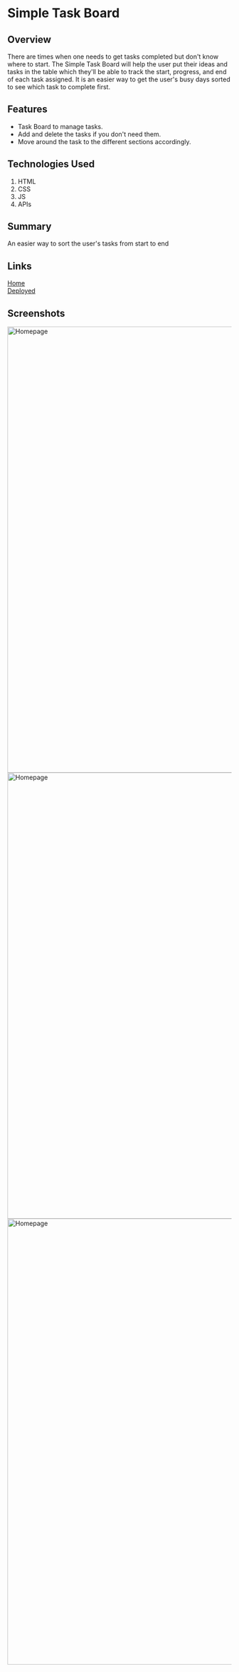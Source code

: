 # Simple Task Board

## Overview
There are times when one needs to get tasks completed but don't know where to start.
The Simple Task Board will help the user put their ideas and tasks in the table which
they'll be able to track the start, progress, and end of each task assigned.
It is an easier way to get the user's busy days sorted to see which task to complete first.

## Features
* Task Board to manage tasks.
* Add and delete the tasks if you don't need them.
* Move around the task to the different sections accordingly.
## Technologies Used
1. HTML
2. CSS
3. JS
4. APIs

## Summary
An easier way to sort the user's tasks from start to end

## Links
[Home](https://github.com/san1718/mc05_Third-PartyAPIs)
<br />
[Deployed](https://san1718.github.io/mc05_Third-PartyAPIs/)

## Screenshots
<img width="1000" alt="Homepage" src="">
<img width="1000" alt="Homepage" src="">
<img width="1000" alt="Homepage" src="">
